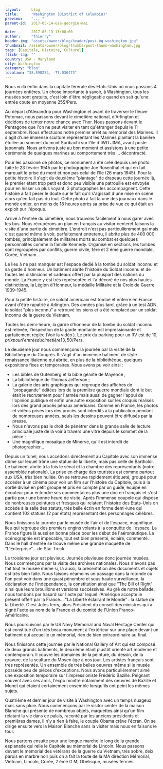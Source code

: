 ```yaml
---
layout:     blog
title:      "Washington (District of Columbia)"
preview:    "... "
parent-id:  2017-05-14-usa-georgie-mai

date:       2017-05-13 13:00:00
author:     "Thierry"
header-img: "assets/owner/blog/header/post-bg-washington.jpg"
thumbnail: /assets/owner/blog/thumbs/post-thumb-washington.jpg
tags: [Capitale, Histoire, Culturel]
flickr-tag: ""
country: USA - Maryland
city: Washington
category: "blog"
location: "38.898254, -77.036473"
---
```


Nous voilà enfin dans la capitale férérale des Etats-Unis où nous passons 4 journées entières. Un chose importante à savoir, à Washington, tous les musées sont gratuits, c'est loin d'être négligeable quand en sait qu'une entrée coute en moyenne 25$/Pers.

Au départ d'Alexandria pour Washington et avant de traverser le fleuve Potomac, nous passons devant le cimetière national, d'Arlington et décidons de tenter notre chance avec Thor. Nous passons devant le Pentagone que l'on ne peut visiter en tant qu'étranger depuis le 11 septembre. Nous effectuons notre premier arrêt au mémorial des Marines. Il s'agit d'une immense sculture représentant les Marines plantant la banière étoilée au sommet du mont Suribachi sur l'île d'IWO JIMA, avant poste japonnais.
Nous arrivons juste au bon moment et assistons à une petite cérémonie de quelques marines au comportement très ... décontracté.

<p class="info-box bg-primary"><i class="fa fa-info-circle"></i>
    Pour les passioné de photos, ce monument a été créé depuis une photo faite le 23 février 1945 par le photographe Joe Rosenthal et qui en fait marquait le prise du mont et non pas celui de l'île (26 mars 1945). Pour la petite histoire il s'agit du deuxième "plantage" de drapeau cette journée là, le premier étant trop petit et donc peu visible une patrouille est envoyée pour en hisser un plus voyant, 3 photographes les accompagnent. Cette histoire a fait peser le doute sur le fait qu'il s'agissait d'une mise en scène alors qu'en fait pas du tout. Cette photo à fait la une des journaux dans le monde entier, en moins de 18 heures après sa prise de vue ce qui était un exploit pur l'époque.
</p>

Arrivé à l'entrée du cimetière, nous trouvons facilement à nous garer avec les bus. Nous récupérons un plan en français au visitor centeret faisons la visite d'une partie du cimetière. L'endroit n'est pas particulièrement gai mais c'est quand même à voir, parfaitement entretenu, il abrite plus de 400 000 tombes, principalement de militaires morts au combat et quelques personnalités comme la famille Kennedy. Organisé en sections, les tombes sont regroupées par conflits, guerre civile, 1ére et 2 éme guerre mondiale, Corée, Vietnam... 

Le lieu à ne pas manquer est l'espace dedié à la tombe du soldat inconnu et sa garde d'honneur. Un batiment abrite l'histoire du Soldat inconnu et de toutes les distincions et cadeaux offert par la pluspart des nations du monde. La France y est très représentée et l'a décoré de nos plus hautes distinctions, la Légion d'Honneur, la médaille Militaire et la Croix de Guerre 1939-1945. 

<p class="info-box bg-primary"><i class="fa fa-info-circle"></i>
 Pour la petite histoire, ce soldat américain est tombé et enterré en France avant d'être rapatrié à Arlington. Des années plus tard, grâce à un test ADN, le soldat "plus inconnu" a retrouvé les siens et a été remplacé par un soldat inconnu de la guere du Vietnam.
</p>

Toutes les demi-heure, la garde d'honneur de la tombe du soldat inconnu est relevée, l'inspection de la garde montante est impressionante et parfaitement réglée (Voir la vidéo ). 
Le prix du parking pour un RV est de 10$, prix pour l'entrée du cimetière 13,50$/Pers. 


Le deuxième jour nous commençons la journée par la visite de la Bibliothèque du Congrès. Il s'agit d'un immense batiment de style renaissance itlaienne qui abrite, en plus de la bibliothèque, quelques expositions fixes et temporaires. Nous avons pu voir ainsi :
* Les bibles de Gutenberg et la bible géante de Mayence ;
* La bibliothèque de Thomas Jefferson ;
* La galerie des arts graphiques qui regroupe des affiches de "propagande" éditées lors de la première guerre mondiale dont le but était le recrutement pour l'armée mais aussi de gagner l'appui de l'opinion publique et enfin une autre exposition sur les croquis réalisés lors des grand procés pénaux américains. Comme en France, les photos et vidéos prises lors des procès sont interdits à la publication pendant de nombreuses années, seuls les dessins peuvent être diffusés par la presse.
* Nous n'avons pas le droit de pénétrer dans la grande salle de lecture principale juste de la voir à travers une vitre depuis le sommet de la pièce ;
* Une magnifique mosaïque de Minerve, qu'il est interdit de photographier...

Depuis un tunel, nous accédons directement au Capitole avec son immense dôme sur lequel trône une statue de la liberté, mais pas celle de Bartholdi. Le batiment abrite à la fois le sénat et la chambre des représentants (notre assemblée nationale). La prise en charge des touristes est comme partout aux USA, très bien huilée. On se retrouve rapidement étiqueté, groupé pour accéder à un cinéma pour voir un film sur l'histoire du Capitole, puis à la sortie divisé en petit groupe et pris en compte par un guide, équipé en écouteur pour entendre ses commentaires plus une doc en français et s'est partie pour une bonne heure de visite. Après l'immense coupole qui dispose de nonbreuses peintures et fresques qui relatent l'histoire des Etats-Unis on accéde à la salle des statuts, très belle écrin en forme demi-lune qui contient 102 statues (2 par états) représentant des personnages célèbres.

Nous finissons la journée par le musée de l'air et de l'espace, magnifique lieu qui regroupe des premiers engins volants à la conquête de l'espace. La France figure là aussi en bonne place pour les début de l'aéronautique. La scénographie est impécable, tout est bien présenté, éclairé, commenté. Dans le hall d'entrée se trouve même une grande maquette de "L'Enterprise"... de Star Treck.


Le troisième jour est pluvieux. Journée pluvieuse donc journée musées. Nous commençons par la visite des archives nationales. Nous n'avons pas fait tout le musée même si, là aussi, la présentation des documents et objets est très bien faite. Nous faisons néamoins un passage dans la rotonde où l'on peut voir dans une quasi pénombre et sous haute surveillance, la déclaration de l'indépendance, la constitution ainsi que "The Bill of Right" ainsi que leurs brouillons et versions succéssives. Au grè de notre ballade, nous tombons par hasard sur l'acte par lequel l'Amérique accepte le présent offert par la France... "La Liberté éclairant le Monde" : la statue de la Liberté. C'est Jules ferry, alors Président du conseil des ministres qui a signé l'acte au nom de la France et du comité de l'Union Franco-Américaine.

Nous poursuivons par le US Navy Mémorial and Naval Heritage Center qui est constitué d'un très beau monument à l'extérieur sur une place devant un batiment qui accueille un mémorial, rien de bien extraordinaire au final.

Nous finissons cette journée par le National Gallery of Art qui est composé de deux grands batiments, le deuxième étant plustôt orienté art moderne et contemporain. Il couvre les domaines de la peinture, du dessin, de la gravure, de la sculture du Moyen âge à nos jour. Les artistes français sont très représentés. Un ensemble de très belles oeuvres même si le musée posséde peu de pièces d'exceptions. Nous avons particulièrement aimé une exposition temporaire sur l'impressioniste Frédéric Bazille. Peignant souvent avec ses amis, l'expo montre notamment des oeuvres de Bazille et Monet qui étaient certainement ensemble lorsqu'ils ont peint les mêmes sujets. 

Quatrième et dernier jour de visite à Washington avec un temps nuageux mais sans pluie. Nous commençons par le visitor center de la maison Blanche qui présente de nombreux objets, maquettes ainsi qu'un film relatant la vie dans ce palais, raconté par les anciens présidents et premières dames, il n'y a rien à faire, le couple Obama crêve l'écran. On se dirige ensuite vers la Maison Blanche sans la visiter mais nous en faisons le tour. 

Nous partons ensuite pour une longue marche le long de la grande esplanade qui relie le Capitole au mémorial de Lincoln. 
Nous passons devant le mémorial  des vétérans de la guerre du Vietnam, très sobre, deix parois en marbre noir puis on a fait la toute de la MA direction Mémorial, Vietnam, Lincoln, Corée, 2 éme G M, Obélisque, musées fermés